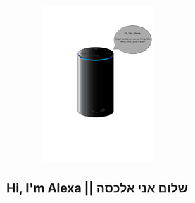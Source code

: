 <p align = "center">
<img src="https://github.com/alexasummers/alexasummers/raw/main/amazonalexa.gif" alt="Amazon Alexa" width="50%" height="50%">
</p>

<h1 align = "center"> Hi, I'm Alexa || שלום אני אלכסה </h1>
